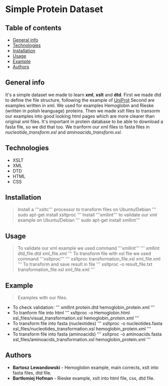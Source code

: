 # Simple Protein Dataset
## Table of contents
* [General info](#general-info)
* [Technologies](#technologies)
* [Installation](#installation)
* [Usage](#usage)
* [Example](#example)
* [Authors](#authors)
## General info 
It's a simple dataset we made to learn **xml**, **xslt** and **dtd**. 
First we made dtd to define the file structure, following the example of [UniProt](https://www.uniprot.org/)
Second are examples written in xml. We used for examples Hemoglobin and Rieske (written in polish leanguage) proteins.
Then we made xslt files to transorm our examples into good looking html pages which are more clearer than original xml files.
It's important in protein database to be able to download a fasta file, so we did that too. We tranform our xml files to fasta files in *nucleotide_transform.xsl* and *aminoacids_transform.xsl*. 
## Technologies 
* XSLT
* XML 
* DTD
* HTML
* CSS
## Installation
> Install a '''xsltc''' processor to transform files on Ubuntu/Debian
''' sudo apt-get install xsltproc '''
> Install '''xmllint''' to validate our xml example on Ubuntu/Debian
''' sudo apt-get install xmllint'''
## Usage
> To validate our xml example we used command '''xmllint'''
''' xmllint dtd_file.dtd xml_flie.xml '''
> To transform file with xsl flie we used command '''xsltproc'''
''' xsltproc transformation_file.xsl xml_file.xml '''
> To transform and save result in file 
''' xsltproc -o result_file.txt transformation_file.xsl xml_file.xml '''
## Example
> Examples with our files.
* To check validation:
''' xmllint protein.dtd hemoglobin_protein.xml '''
* To tranform file into html
''' xsltproc -o Hemoglobin.html xsl_files/visual_transformation.xsl hemoglobin_protein.xml '''
* To transform file into fasta (nucleotides)
''' xsltproc -o nucleotides.fasta xsl_files/nucleotides_transformation.xsl hemoglobin_protein.xml '''
* To transform file into fasta (aminoacids)
''' xsltproc -o aminoacids.fasta xsl_files/aminoacids_transformation.xsl hemoglobin_protein.xml '''
## Authors
* **Bartosz Lewandowski** - Hemoglobin example, main corrects, xslt into fasta files, dtd file.
* **Bartłomiej Hofman** - Rieske example, xslt into html file, css, dtd file.

